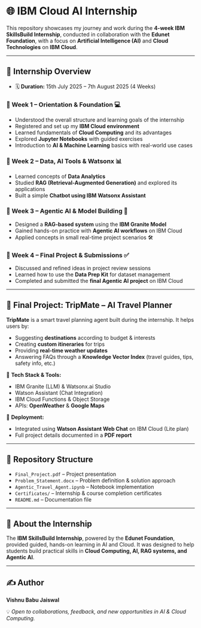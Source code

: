 # 🌐 IBM Cloud AI Internship  

This repository showcases my journey and work during the **4-week IBM SkillsBuild Internship**, conducted in collaboration with the **Edunet Foundation**, with a focus on **Artificial Intelligence (AI)** and **Cloud Technologies** on **IBM Cloud**.  

---

## 📖 Internship Overview  

- 🗓️ **Duration:** 15th July 2025 – 7th August 2025 (4 Weeks)  

### 📅 Week 1 – Orientation & Foundation 💻  
- Understood the overall structure and learning goals of the internship  
- Registered and set up my **IBM Cloud environment**  
- Learned fundamentals of **Cloud Computing** and its advantages  
- Explored **Jupyter Notebooks** with guided exercises  
- Introduction to **AI & Machine Learning** basics with real-world use cases  

### 📅 Week 2 – Data, AI Tools & Watsonx 📊  
- Learned concepts of **Data Analytics**  
- Studied **RAG (Retrieval-Augmented Generation)** and explored its applications  
- Built a simple **Chatbot using IBM Watsonx Assistant**  

### 📅 Week 3 – Agentic AI & Model Building 🤖  
- Designed a **RAG-based system** using the **IBM Granite Model**  
- Gained hands-on practice with **Agentic AI workflows** on IBM Cloud  
- Applied concepts in small real-time project scenarios 🛠️  

### 📅 Week 4 – Final Project & Submissions ✅  
- Discussed and refined ideas in project review sessions  
- Learned how to use the **Data Prep Kit** for dataset management  
- Completed and submitted the **final Agentic AI project** on IBM Cloud  

---

## 🚀 Final Project: **TripMate – AI Travel Planner**  

**TripMate** is a smart travel planning agent built during the internship. It helps users by:  
- Suggesting **destinations** according to budget & interests  
- Creating **custom itineraries** for trips  
- Providing **real-time weather updates**  
- Answering FAQs through a **Knowledge Vector Index** (travel guides, tips, safety info, etc.)  

🔹 **Tech Stack & Tools:**  
- IBM Granite (LLM) & Watsonx.ai Studio  
- Watson Assistant (Chat Integration)  
- IBM Cloud Functions & Object Storage  
- APIs: **OpenWeather** & **Google Maps**  

🔹 **Deployment:**  
- Integrated using **Watson Assistant Web Chat** on IBM Cloud (Lite plan)  
- Full project details documented in a **PDF report**  

---

## 📂 Repository Structure  

- `Final_Project.pdf` – Project presentation  
- `Problem_Statement.docx` – Problem definition & solution approach  
- `Agentic_Travel_Agent.ipynb` – Notebook implementation  
- `Certificates/` – Internship & course completion certificates  
- `README.md` – Documentation file  

---

## 🏅 About the Internship  

The **IBM SkillsBuild Internship**, powered by the **Edunet Foundation**, provided guided, hands-on learning in AI and Cloud. It was designed to help students build practical skills in **Cloud Computing, AI, RAG systems, and Agentic AI**.  

---

## ✍️ Author  

**Vishnu Babu Jaiswal**  

💡 *Open to collaborations, feedback, and new opportunities in AI & Cloud Computing.*  
